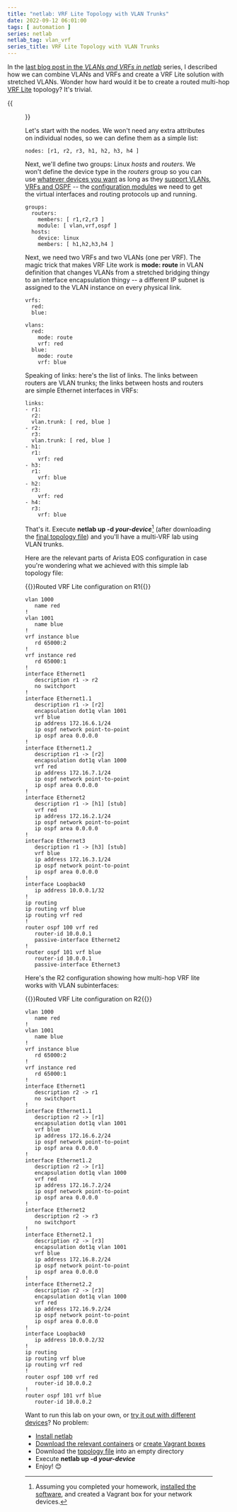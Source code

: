 ```yaml
---
title: "netlab: VRF Lite Topology with VLAN Trunks"
date: 2022-09-12 06:01:00
tags: [ automation ]
series: netlab
netlab_tag: vlan_vrf
series_title: VRF Lite Topology with VLAN Trunks
---
```

In the [last blog post in the *VLANs and VRFs in netlab*](/2022/06/netsim-vlan-vrf.html) series, I described how we can combine VLANs and VRFs and create a VRF Lite solution with stretched VLANs. Wonder how hard would it be to create a routed multi-hop [VRF Lite](/2022/04/netsim-vrf-lite.html) topology? It's trivial.

{{<figure src="/2022/09/netlab-vrf-lite-routed.png" caption="Routed VRF Lite lab topology">}}
<!--more-->
Let's start with the nodes. We won't need any extra attributes on individual nodes, so we can define them as a simple list:

```
nodes: [r1, r2, r3, h1, h2, h3, h4 ]
```

Next, we'll define two groups: Linux *hosts* and *routers*. We won't define the device type in the *routers* group so you can use [whatever devices you want](https://netsim-tools.readthedocs.io/en/latest/platforms.html) as long as they [support VLANs, VRFs and OSPF](https://netsim-tools.readthedocs.io/en/latest/platforms.html#supported-configuration-modules) -- the [configuration modules](https://netsim-tools.readthedocs.io/en/latest/module-reference.html) we need to get the virtual interfaces and routing protocols up and running.

```
groups:
  routers:
    members: [ r1,r2,r3 ]
    module: [ vlan,vrf,ospf ]
  hosts:
    device: linux
    members: [ h1,h2,h3,h4 ]
```

Next, we need two VRFs and two VLANs (one per VRF). The magic trick that makes VRF Lite work is **mode: route** in VLAN definition that changes VLANs from a stretched bridging thingy to an interface encapsulation thingy -- a different IP subnet is assigned to the VLAN instance on every physical link.

```
vrfs:
  red:
  blue:

vlans:
  red:
    mode: route
    vrf: red
  blue:
    mode: route
    vrf: blue
```

Speaking of links: here's the list of links. The links between routers are VLAN trunks; the links between hosts and routers are simple Ethernet interfaces in VRFs:

```
links:
- r1:
  r2:
  vlan.trunk: [ red, blue ]
- r2:
  r3:
  vlan.trunk: [ red, blue ]  
- h1:
  r1:
    vrf: red
- h3:
  r1:
    vrf: blue
- h2:
  r3:
    vrf: red
- h4:
  r3:
    vrf: blue
```

That's it. Execute **netlab up -d _your-device_**[^HW] (after downloading the [final topology file](https://github.com/ipspace/netlab-examples/blob/master/VLAN/vlan-trunk-vrf/topology.yml)) and you'll have a multi-VRF lab using VLAN trunks.

[^HW]: Assuming you completed your homework, [installed the software](https://netsim-tools.readthedocs.io/en/latest/install.html), and created a Vagrant box for your network devices.

Here are the relevant parts of Arista EOS configuration in case you're wondering what we achieved with this simple lab topology file:

{{<cc>}}Routed VRF Lite configuration on R1{{</cc>}}
```
vlan 1000
   name red
!
vlan 1001
   name blue
!
vrf instance blue
   rd 65000:2
!
vrf instance red
   rd 65000:1
!
interface Ethernet1
   description r1 -> r2
   no switchport
!
interface Ethernet1.1
   description r1 -> [r2]
   encapsulation dot1q vlan 1001
   vrf blue
   ip address 172.16.6.1/24
   ip ospf network point-to-point
   ip ospf area 0.0.0.0
!
interface Ethernet1.2
   description r1 -> [r2]
   encapsulation dot1q vlan 1000
   vrf red
   ip address 172.16.7.1/24
   ip ospf network point-to-point
   ip ospf area 0.0.0.0
!
interface Ethernet2
   description r1 -> [h1] [stub]
   vrf red
   ip address 172.16.2.1/24
   ip ospf network point-to-point
   ip ospf area 0.0.0.0
!
interface Ethernet3
   description r1 -> [h3] [stub]
   vrf blue
   ip address 172.16.3.1/24
   ip ospf network point-to-point
   ip ospf area 0.0.0.0
!
interface Loopback0
   ip address 10.0.0.1/32
!
ip routing
ip routing vrf blue
ip routing vrf red
!
router ospf 100 vrf red
   router-id 10.0.0.1
   passive-interface Ethernet2
!
router ospf 101 vrf blue
   router-id 10.0.0.1
   passive-interface Ethernet3
```

Here's the R2 configuration showing how multi-hop VRF lite works with VLAN subinterfaces:

{{<cc>}}Routed VRF Lite configuration on R2{{</cc>}}
```
vlan 1000
   name red
!
vlan 1001
   name blue
!
vrf instance blue
   rd 65000:2
!
vrf instance red
   rd 65000:1
!
interface Ethernet1
   description r2 -> r1
   no switchport
!
interface Ethernet1.1
   description r2 -> [r1]
   encapsulation dot1q vlan 1001
   vrf blue
   ip address 172.16.6.2/24
   ip ospf network point-to-point
   ip ospf area 0.0.0.0
!
interface Ethernet1.2
   description r2 -> [r1]
   encapsulation dot1q vlan 1000
   vrf red
   ip address 172.16.7.2/24
   ip ospf network point-to-point
   ip ospf area 0.0.0.0
!
interface Ethernet2
   description r2 -> r3
   no switchport
!
interface Ethernet2.1
   description r2 -> [r3]
   encapsulation dot1q vlan 1001
   vrf blue
   ip address 172.16.8.2/24
   ip ospf network point-to-point
   ip ospf area 0.0.0.0
!
interface Ethernet2.2
   description r2 -> [r3]
   encapsulation dot1q vlan 1000
   vrf red
   ip address 172.16.9.2/24
   ip ospf network point-to-point
   ip ospf area 0.0.0.0
!
interface Loopback0
   ip address 10.0.0.2/32
!
ip routing
ip routing vrf blue
ip routing vrf red
!
router ospf 100 vrf red
   router-id 10.0.0.2
!
router ospf 101 vrf blue
   router-id 10.0.0.2
```

Want to run this lab on your own, or [try it out with different devices](https://github.com/ipspace/netlab-examples/tree/master/VRF/multihop-vrf-lite#changing-device-types)? No problem:

* [Install netlab](https://netsim-tools.readthedocs.io/en/latest/install.html)
* [Download the relevant containers](https://netsim-tools.readthedocs.io/en/latest/labs/clab.html) or [create Vagrant boxes](https://netsim-tools.readthedocs.io/en/latest/labs/libvirt.html)
* Download the [topology file](https://github.com/ipspace/netlab-examples/blob/master/VRF/multihop-vrf-lite/topology.yml) into an empty directory
* Execute **netlab up -d _your-device_**
* Enjoy! 😊